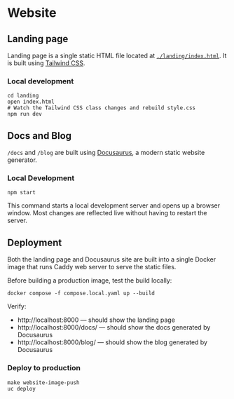 # Website

## Landing page

Landing page is a single static HTML file located at [`./landing/index.html`](./landing/index.html). It is built
using [Tailwind CSS](https://tailwindcss.com/).

### Local development

```shell
cd landing
open index.html
# Watch the Tailwind CSS class changes and rebuild style.css
npm run dev
```

## Docs and Blog

`/docs` and `/blog` are built using [Docusaurus](https://docusaurus.io/), a modern static website generator.

### Local Development

```
npm start
```

This command starts a local development server and opens up a browser window. Most changes are reflected live without
having to restart the server.

## Deployment

Both the landing page and Docusaurus site are built into a single Docker image that runs Caddy web server to serve the
static files.

Before building a production image, test the build locally:

```shell
docker compose -f compose.local.yaml up --build
```

Verify:

* http://localhost:8000 — should show the landing page
* http://localhost:8000/docs/ — should show the docs generated by Docusaurus
* http://localhost:8000/blog/ — should show the blog generated by Docusaurus

### Deploy to production

```shell
make website-image-push
uc deploy
```
